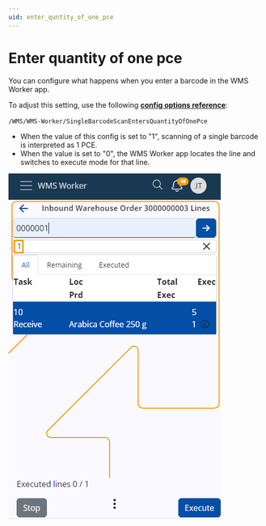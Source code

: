 ```yaml
---
uid: enter_quntity_of_one_pce
---
```


# Enter quantity of one pce

You can configure what happens when you enter a barcode in the WMS Worker app. 

To adjust this setting, use the following **[config options reference](https://docs.erp.net/tech/reference/config-options-reference.html)**:

`/WMS/WMS-Worker/SingleBarcodeScanEntersQuantityOfOnePce`

- When the value of this config is set to "1", scanning of a single barcode is interpreted as 1 PCE.
- When the value is set to "0", the WMS Worker app locates the line and switches to execute mode for that line.

![pictures](pictures/Logistic_enter_quntity_of_one_pce_27_05.png)
